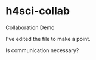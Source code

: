 # h4sci-collab
Collaboration Demo

I've edited the file to make a point. 

Is communication necessary?